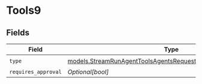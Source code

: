 # Tools9


## Fields

| Field                                                                                                                                    | Type                                                                                                                                     | Required                                                                                                                                 | Description                                                                                                                              |
| ---------------------------------------------------------------------------------------------------------------------------------------- | ---------------------------------------------------------------------------------------------------------------------------------------- | ---------------------------------------------------------------------------------------------------------------------------------------- | ---------------------------------------------------------------------------------------------------------------------------------------- |
| `type`                                                                                                                                   | [models.StreamRunAgentToolsAgentsRequestRequestBodySettings9Type](../models/streamrunagenttoolsagentsrequestrequestbodysettings9type.md) | :heavy_check_mark:                                                                                                                       | N/A                                                                                                                                      |
| `requires_approval`                                                                                                                      | *Optional[bool]*                                                                                                                         | :heavy_minus_sign:                                                                                                                       | N/A                                                                                                                                      |